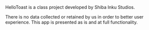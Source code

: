 HelloToast is a class project developed by Shiba Inku Studios. 

There is no data collected or retained by us in order to better user experience.
This app is presented as is and at full functionality.
